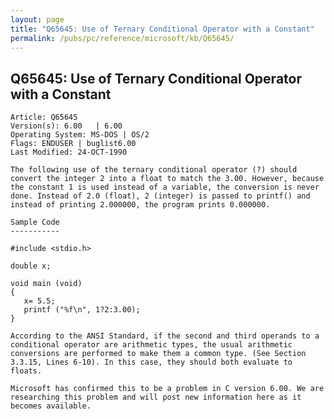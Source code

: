 ```yaml
---
layout: page
title: "Q65645: Use of Ternary Conditional Operator with a Constant"
permalink: /pubs/pc/reference/microsoft/kb/Q65645/
---
```


## Q65645: Use of Ternary Conditional Operator with a Constant

	Article: Q65645
	Version(s): 6.00   | 6.00
	Operating System: MS-DOS | OS/2
	Flags: ENDUSER | buglist6.00
	Last Modified: 24-OCT-1990
	
	The following use of the ternary conditional operator (?) should
	convert the integer 2 into a float to match the 3.00. However, because
	the constant 1 is used instead of a variable, the conversion is never
	done. Instead of 2.0 (float), 2 (integer) is passed to printf() and
	instead of printing 2.000000, the program prints 0.000000.
	
	Sample Code
	-----------
	
	#include <stdio.h>
	
	double x;
	
	void main (void)
	{
	   x= 5.5;
	   printf ("%f\n", 1?2:3.00);
	}
	
	According to the ANSI Standard, if the second and third operands to a
	conditional operator are arithmetic types, the usual arithmetic
	conversions are performed to make them a common type. (See Section
	3.3.15, Lines 6-10). In this case, they should both evaluate to
	floats.
	
	Microsoft has confirmed this to be a problem in C version 6.00. We are
	researching this problem and will post new information here as it
	becomes available.
